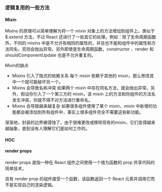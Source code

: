 ### 逻辑复用的一些方法
#### Mixin
Mixins 的原理可以简单理解为将一个 mixin 对象上的方法增加到组件上。类似于 $.extend 方法，不过 React 还进行了一些其它的处理，例如：除了生命周期函数外，不同的 mixins 中是不允许有相同的属性的，并且也不能和组件中的属性和方法同名，否则会抛出异常。另外即使是生命周期函数，constructor 、render 和 shouldComponentUpdate 也是不允许重复的。

Mixin的缺点
- Mixins 引入了隐式的依赖关系
每个 mixin 依赖于其他的 mixin，那么修改其中一个就可能破坏另一个。
- Mixins 会导致名称冲突
如果两个 mixin 中存在同名方法，就会抛出异常。另外，假设你引入了一个第三方的 mixin，该 mixin 上的方法和你组件的方法名发生冲突，你就不得不对方法进行重命名。
- Mixins 会导致越来越复杂
如果很多组件使用了某个 mixin，mixin 中新增的功能都会被添加到所有组件中，事实上很多组件完全不需要这些新功能。

渐渐地，封装的边界被侵蚀了，由于很难更改或移除现有的mixin，它们变得越来越抽象，直到没有人理解它们是如何工作的。

#### HOC

#### render props
render props 是指一种在 React 组件之间使用一个值为函数的 prop 共享代码的简单技术。

具有 render prop 的组件接受一个函数，该函数返回一个 React 元素并调用它而不是实现自己的渲染逻辑。